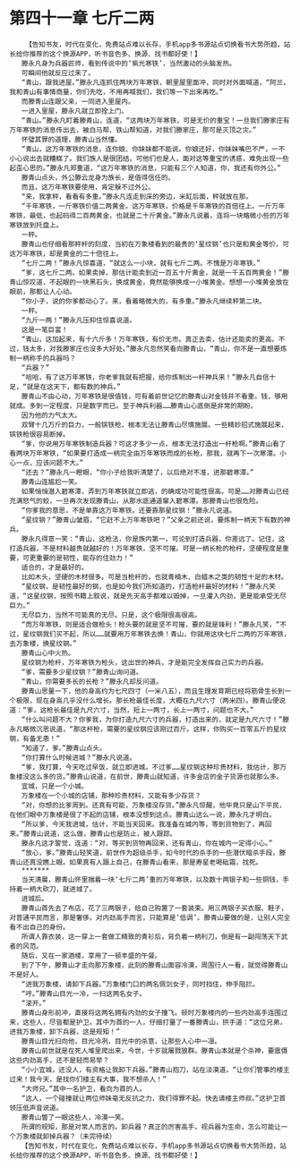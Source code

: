 # 第四十一章 七斤二两
        【告知书友，时代在变化，免费站点难以长存，手机app多书源站点切换看书大势所趋，站长给你推荐的这个换源APP，听书音色多、换源、找书都好使！】
       滕永凡身为兵器匠师，看到传说中的‘紫光寒铁’，当然激动的头脑发热。
       可瞬间他就反应过来了。
       “青山，跟我进屋。”滕永凡连抓住两块万年寒铁，朝里屋里面冲，同时对外面喊道，“阿兰，我和青山有事情商量，你们先吃，不用再喊我们，我们等一下出来再吃。”
       而滕青山连跟父亲，一同进入里屋内。
       一进入里屋，滕永凡就立即拴上门。
       “青山。”滕永凡盯着滕青山，连道，“这两块万年寒铁，可是无价的重宝！一旦我们滕家庄有万年寒铁的消息传出去，被白马帮、铁山帮知道，对我们滕家庄，那可是灭顶之灾。”
       怀璧其罪的道理，滕青山当然懂。
       “青山，这万年寒铁的消息，连你娘、你妹妹都不能说。你娘还好，你妹妹嘴巴不严，一不小心说出去就糟糕了。我们族人是很团结，可他们也是人，面对这等重宝的诱惑，难免出现一些起歪心思的。”滕永凡郑重道，“这万年寒铁的消息，只能有三个人知道，你，我还有你外公。”
       滕青山点头，外公滕云龙身为族长，是值得信任的。
       而且，这万年寒铁要使用，肯定躲不过外公。
       “来，我拿秤，看看有多重。”滕永凡连走到床的旁边，米缸后面，秤就放在那。
       “千年寒铁，一斤寒铁价值二两黄金。这万年寒铁，价格是千年寒铁的百倍往上。一斤万年寒铁，最低，也起码得二百两黄金，也就是二十斤黄金。”滕永凡说着，连将一块略微小些的万年寒铁放到托盘上。
       一秤。
       滕青山也仔细看那秤杆的刻度，当初在万象楼看到的最贵的‘星纹钢’也只是和黄金等价，可这万年寒铁，却是黄金的二十倍往上。
       “七斤二两！”滕永凡惊喜道，“就这么一小块，就有七斤二两。不愧是万年寒铁。”
       “爹，这七斤二两。如果卖掉，那估计能卖到近一百五十斤黄金，就是一千五百两黄金！”滕青山惊叹道，不起眼的一块黑石头，换成黄金，竟然能够换成一小堆黄金。想想一小堆黄金放在眼前，那都让人心动。
       “你小子，说的你爹都动心了。来，看着略微大的，有多重。”滕永凡继续秤第二块。
       一秤。
       “九斤一两！”滕永凡压抑住惊喜说道。
       这是一笔巨富！
       “青山，这加起来，有十六斤多！万年寒铁，有价无市。真正去卖，估计还能卖的更高。不过，钱太多，对我滕家庄也没多大好处。”滕永凡忽然笑看向滕青山，“青山，你不是一直想要炼制一柄称手的兵器吗？
       “兵器？”
       “哈哈，有了这万年寒铁，你老爹我就有把握，给你炼制出一杆神兵来！”滕永凡自信十足，“就是在这天下，都有数的神兵。”
       滕青山不由心动，万年寒铁是很值钱，可有着前世记忆的滕青山对金钱并不看重。钱，够用就成。多到一定程度，只是数字而已。至于神兵利器……滕青山心底倒是非常的期盼。
       因为他的力气太大。
       双臂十几万斤的巨力，一般镔铁枪，根本无法让滕青山尽情施展。一些精妙招式施展起来，镔铁枪很容易断掉。
       “爹，你说用万年寒铁制造兵器？可这才多少一点，根本无法打造出一杆枪啊。”滕青山看了看两块万年寒铁，“如果要打造成一柄完全由万年寒铁而成的长枪，那我，就再下一次寒潭。小心一点，应该问题不大。”
       “还去？”滕永凡一瞪眼，“你小子给我听清楚了，以后绝对不准，进那碧寒潭。”
       滕青山连尴尬一笑。
       如果悄悄潜入碧寒潭，弄到万年寒铁就立即逃，的确成功可能性很高。可是……对滕青山已经充满怒气的蛟，一旦再次发现滕青山，从那水底通道窜入碧寒潭。那滕青山也很危险。
       “你爹我的意思，不是单靠这万年寒铁。还要靠那星纹钢！”滕永凡说道。
       “星纹钢？”滕青山皱眉，“它赶不上万年寒铁吧？”父亲之前还说，要炼制一柄天下有数的神兵。
       滕永凡得意一笑：“青山，这枪法，你是族内第一，可论到打造兵器，你差远了。记住，这打造兵器，不是材料越贵就越好的！万年寒铁，坚不可摧。可是一柄长枪的枪杆，坚硬程度是重要，可更重要的是韧性，能存的住劲力！”
       适合的，才是最好的。
       比如木头，坚硬的木材很多。可是当枪杆的，也就青楠木、白蜡木之类的韧性十足的木材。
       “星纹钢，是韧性最好的钢，也是如今我们所知道的，打造枪杆最好的材料！”滕永凡笑道，“这星纹钢，按照书籍上叙说，就是先天高手都难以毁掉，一旦灌入内劲，更是能承受无尽巨力。”
       无尽巨力，当然不可能真的无尽。只是，这个极限很高很高。
       “而万年寒铁，则是适合做枪头！枪头要的就是坚不可摧，要的就是锋利！”滕永凡笑，“不过，星纹钢我们买不起，所以……就要用万年寒铁去换！青山，你就用这块七斤二两的万年寒铁，去万象楼，换星纹钢。”
       滕青山心中火热。
       星纹钢为枪杆，万年寒铁为枪头，这出世的神兵，才是能完全发挥自己实力的兵器。
       “爹，需要多少星纹钢？”滕青山询问道。
       “青山，你需要多长的长枪？”滕永凡却反问道。
       滕青山思量一下，他的身高约为七尺四寸（一米八五），而且生理发育期已经将筋骨生长到一个极限，现在身高几乎没什么增长。那长枪最佳长度，大概在九尺六寸（两米四）。滕青山便说道：“爹，这枪长最佳是九尺六寸，当然，短上一两寸，长上一两寸，问题也不大。”
       “什么叫问题不大？你爹我，为你打造九尺六寸的兵器，打造出来的，就定是九尺六寸！”滕永凡略微沉思说道，“那这杆枪，需要的星纹钢应该刚过百斤。这样，你购买一百零五斤的星纹钢，有备无患！”
       “知道了，爹。”滕青山点头。
       “你打算什么时候进城？”滕永凡说道。
       “爹，我打算，今天吃过早饭，就立即进城。不过爹……星纹钢这种珍贵材料，我估计，那万象楼没这么多的货。”滕青山说道，在前世，滕青山就知道，许多金店的金子货源也就那么多。
       宜城，只是一个小城。
       万象楼在一个小城的店铺，那种珍贵材料，又能有多少存货？
       “对，你想的比爹周到。还真有可能，万象楼没存货。”滕永凡惊醒，他毕竟只是山下平民，在他们眼中万象楼是很了不起的店铺，根本没想到这点。滕青山这么一说，滕永凡才明白。
       “所以爹，今天我进城，估计，不能当天回来。我准备在城内等，等到货物到了，再回来。”滕青山说道，这么做，滕青山也是防止，被人跟踪。
       滕永凡这才警觉，连道：“对，等买到货物再回来，还有青山，你在城内一定得小心。”
       “放心，爹。”滕青山轻笑道，前世作为超级杀手，如今时代的杀手的一些潜伏暗杀手段，滕青山还真没瞧上眼。如果真有人跟上自己，在滕青山看来，那是寿星老喝砒霜，找死。
       *******
       当天清晨，滕青山怀里揣着一块‘七斤二两’重的万年寒铁，以及数十两银子和一些铜钱，手持着一柄大砍刀，就进城了。
       进城后。
       滕青山首先去了布店，花了三两银子，给自己购置了一套装束。用三两银子买衣服、鞋子，对普通平民而言，那是奢侈。对内劲高手而言，只能算是‘低调’。滕青山要做的是，让别人完全看不出自己的身份。
       所谓人靠衣装，这一穿上一套做工精致的青衫后，背负着一柄利刀，倒是有一副闯荡天下武者的风范。
       随后，又在一家酒楼，享用了一顿丰盛的午餐。
       到了下午，滕青山才走向那万象楼，此刻的滕青山面容冷漠，周围行人一看，就觉得滕青山不是好人。
       “进我万象楼，请卸下兵器。”万象楼门口的两名佩剑女子，同时挡住，伸手阻拦。
       “哼。”滕青山目光一冷，一扫这两名女子。
       “滚开。”
       滕青山身形前冲，直接将这两名拥有内劲的女子撞飞。顿时万象楼内的一些内劲高手连围过来，这些人，尽皆都是护卫。其中为首的一人，仔细打量了一番滕青山，拱手道：“这位兄弟，进我万象楼，卸下兵器，这是规矩！”
       滕青山目光扫向他，目光冷冽，目光中的杀意，让那些人心中一凛。
       滕青山前世就是在死人堆里爬出来，今世，十岁就屠戮狼群。滕青山本就是个杀神，要震慑这些内劲高手，还不是轻而易举？
       “小小宜城，还没人，有资格让我卸下兵器。”滕青山抱刀，站在淡漠道，“让你们管事的楼主过来！我今天，是找你们楼主有大事，我不想杀人！”
       “大师兄。”其中一名护卫，看向为首的人。
       “这人，一个碰撞就让两位师妹毫无反抗之力，我们得罪不起。快去请楼主师叔。”这护卫首领压低声音说道。
       滕青山瞥了一眼这些人，冷漠一笑。
       所谓的规矩，那是对常人而言的。卸兵器？真正的厉害高手，视兵器为生命，怎么可能让一个万象楼就卸掉兵器？（未完待续）
       【告知书友，时代在变化，免费站点难以长存，手机app多书源站点切换看书大势所趋，站长给你推荐的这个换源APP，听书音色多、换源、找书都好使！】